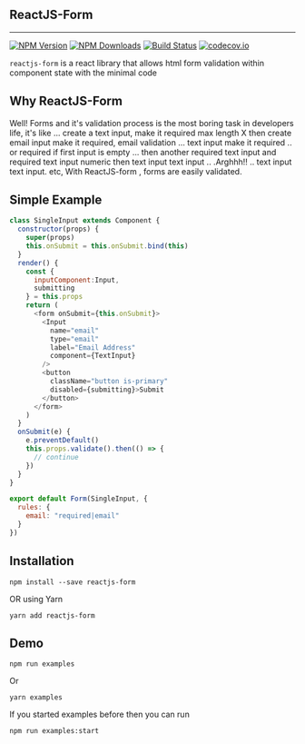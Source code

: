 ## ReactJS-Form 

---

[![NPM Version](https://img.shields.io/npm/v/reactjs-form.svg?style=flat)](https://www.npmjs.com/package/reactjs-form)   [![NPM Downloads](https://img.shields.io/npm/dm/reactjs-form.svg?style=flat)](https://www.npmjs.com/package/reactjs-form)   [![Build Status](https://img.shields.io/travis/skmail/reactjs-form/master.svg?style=flat)](https://travis-ci.org/skmail/reactjs-form)   [![codecov.io](https://codecov.io/gh/skmail/reactjs-form/branch/master/graph/badge.svg)](https://codecov.io/gh/skmail/reactjs-form)

`reactjs-form` is a react library that allows html form validation within component state with the minimal code

## Why ReactJS-Form

Well! Forms and it's validation process is the most boring task in  developers life, it's like ...  create a text input, make it required max length X  then create email input make it required, email validation ... text input make  it required .. or required if first input is empty ... then another required text input and required text input numeric then  text input text input .. .Arghhh!! .. text input text input. etc, With ReactJS-form , forms are easily validated.

## Simple Example

```js
class SingleInput extends Component {
  constructor(props) {
    super(props)
    this.onSubmit = this.onSubmit.bind(this)
  }
  render() {
    const {
      inputComponent:Input,
      submitting
    } = this.props
    return (
      <form onSubmit={this.onSubmit}>
        <Input
          name="email"
          type="email"
          label="Email Address"
          component={TextInput}
        />
        <button
          className="button is-primary"
          disabled={submitting}>Submit
        </button>
      </form>
    )
  }
  onSubmit(e) {
    e.preventDefault()
    this.props.validate().then(() => {
      // continue
    })
  }
}

export default Form(SingleInput, { 
  rules: {
    email: "required|email"
  }
})
```

## Installation

`npm install --save reactjs-form`

OR using Yarn

`yarn add reactjs-form`

## Demo

`npm run examples`

Or

`yarn examples`

If you started examples before then you can run

`npm run examples:start`
